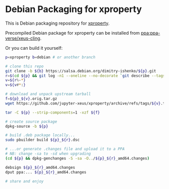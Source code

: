 # Debian Packaging for xproperty

This is Debian packaging repository for
[xproperty](https://github.com/jupyter-xeus/xproperty).

Precompiled Debian package for xproperty can be installed from
[ppa:ppa-verse/xeus-cling](https://launchpad.net/~ppa-verse/+archive/ubuntu/xeus-cling).

Or you can build it yourself:

```bash
p=xproperty b=debian # or another branch

# clone this repo
git clone -b ${b} https://salsa.debian.org/dimitry-ishenko/${p}.git
r=$(cd ${p} && git log -n1 --oneline --no-decorate `git describe --tags --abbrev=0` | cut -d/ -f2)
v=${r%-*}
v=${v#*:}

# download and unpack upstream tarball
f=${p}_${v}.orig.tar.gz
wget https://github.com/jupyter-xeus/xproperty/archive/refs/tags/${v}.tar.gz -O ${f}

tar -C ${p} --strip-components=1 -xzf ${f}

# create source package
dpkg-source -b ${p}

# build .deb package locally...
sudo pbuilder build ${p}_${r}.dsc

# ...or generate .changes file and upload it to a PPA
# NB: change -sa to -sd when upgrading
(cd ${p} && dpkg-genchanges -S -sa -O../${p}_${r}_amd64.changes)

debsign ${p}_${r}_amd64.changes
dput ppa:... ${p}_${r}_amd64.changes

# share and enjoy
```
